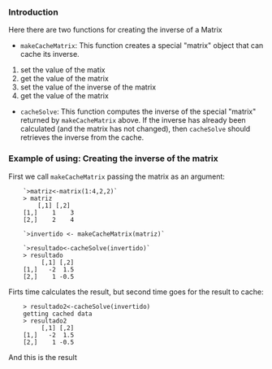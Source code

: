 ### Introduction

Here there are two functions for creating the inverse of a Matrix

*  `makeCacheMatrix`: This function creates a special "matrix" object
    that can cache its inverse.

1.  set the value of the matix
2.  get the value of the matrix
3.  set the value of the inverse of the matrix
4.  get the value of the matrix
 
* `cacheSolve`: This function computes the inverse of the special
    "matrix" returned by `makeCacheMatrix` above. If the inverse has
    already been calculated (and the matrix has not changed), then
    `cacheSolve` should retrieves the inverse from the cache.

### Example of using: Creating the inverse of the matrix

First we call `makeCacheMatrix` passing the matrix as an argument:

        `>matriz<-matrix(1:4,2,2)`
        > matriz
            [,1] [,2] 
        [1,]    1    3
        [2,]    2    4

        `>invertido <- makeCacheMatrix(matriz)`

        `>resultado<-cacheSolve(invertido)`
        > resultado
             [,1] [,2]
        [1,]   -2  1.5
        [2,]    1 -0.5
 
Firts time calculates the result, but second time goes for the result 
to cache:

        > resultado2<-cacheSolve(invertido)
        getting cached data
        > resultado2
             [,1] [,2]
        [1,]   -2  1.5
        [2,]    1 -0.5

And this is the result